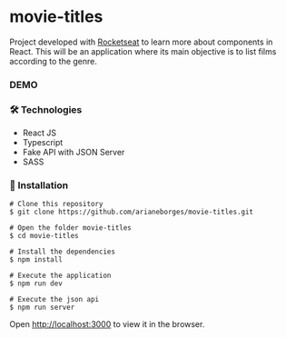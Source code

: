 # movie-titles

Project developed with [Rocketseat](https://www.notion.so/Desafio-02-Componentizando-a-aplica-o-b9f0f025c95b437699d0c3115f55b0f1) to learn more about components in React. 
This will be an application where its main objective is to list films according to the genre.

### DEMO


### 🛠 Technologies

- React JS
- Typescript
- Fake API with JSON Server
- SASS

### 📕 Installation

```
# Clone this repository
$ git clone https://github.com/arianeborges/movie-titles.git

# Open the folder movie-titles
$ cd movie-titles

# Install the dependencies
$ npm install 

# Execute the application
$ npm run dev

# Execute the json api
$ npm run server
```

Open [http://localhost:3000](http://localhost:3000) to view it in the browser.
